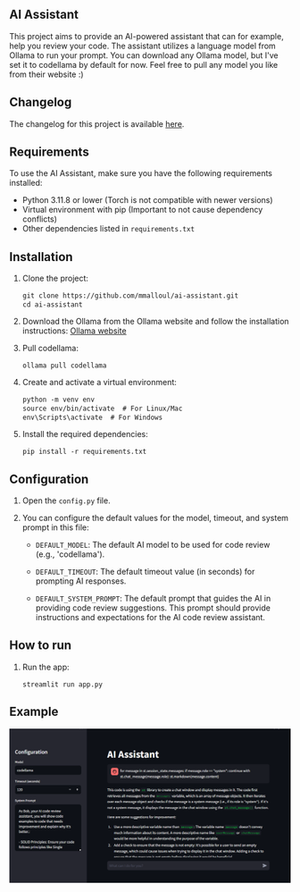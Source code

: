 ## AI Assistant
This project aims to provide an AI-powered assistant that can for example, help you review your code. The assistant utilizes a language model from Ollama to run your prompt. You can download any Ollama model, but I've set it to codellama by default for now. Feel free to pull any model you like from their website :)

## Changelog

The changelog for this project is available [here](CHANGELOG.md).

## Requirements

To use the AI Assistant, make sure you have the following requirements installed:

- Python 3.11.8 or lower (Torch is not compatible with newer versions)
- Virtual environment with pip (Important to not cause dependency conflicts)
- Other dependencies listed in `requirements.txt`

## Installation

1. Clone the project:

    ```shell
    git clone https://github.com/mmalloul/ai-assistant.git
    cd ai-assistant
    ```

2. Download the Ollama from the Ollama website and follow the installation instructions: [Ollama website](https://ollama.com/)

3. Pull codellama:

    ```shell
    ollama pull codellama
    ```

4. Create and activate a virtual environment:

    ```shell
    python -m venv env
    source env/bin/activate  # For Linux/Mac
    env\Scripts\activate  # For Windows
    ```

5. Install the required dependencies:

    ```shell
    pip install -r requirements.txt
    ```

## Configuration

1. Open the `config.py` file.

2. You can configure the default values for the model, timeout, and system prompt in this file:

    - `DEFAULT_MODEL`: The default AI model to be used for code review (e.g., 'codellama').
    
    - `DEFAULT_TIMEOUT`: The default timeout value (in seconds) for prompting AI responses.
    
    - `DEFAULT_SYSTEM_PROMPT`: The default prompt that guides the AI in providing code review suggestions. This prompt should provide instructions and expectations for the AI code review assistant.
   

## How to run

1. Run the app:

    ```shell
    streamlit run app.py
    ```

## Example
![Image Description](example.png)
